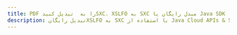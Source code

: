 ---title: PDF را به  تبدیل کنیدSXC، XSLFO به SXC مبدل رایگان یا Java SDKdescription: تبدیل رایگانXSLFO به SXC با استفاده از Java Cloud APIs & SDK همچنین اسناد PDF را در Cloud ایجاد، ویرایش و رندر کنید.---